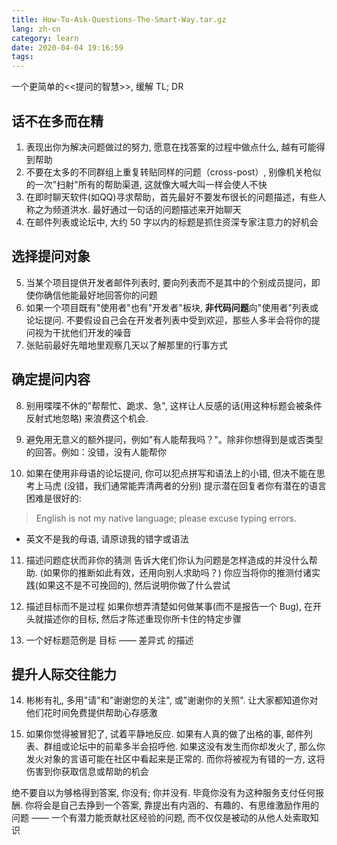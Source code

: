 ```yaml
---
title: How-To-Ask-Questions-The-Smart-Way.tar.gz
lang: zh-cn
category: learn
date: 2020-04-04 19:16:59
tags:
---
```


一个更简单的<<提问的智慧>>, 缓解 TL; DR

<!-- more -->

## 话不在多而在精
1. 表现出你为解决问题做过的努力, 愿意在找答案的过程中做点什么, 越有可能得到帮助
2. 不要在太多的不同群组上重复转贴同样的问题（cross-post）, 别像机关枪似的一次"扫射"所有的帮助渠道, 这就像大喊大叫一样会使人不快
3. 在即时聊天软件(如QQ)寻求帮助，首先最好不要发布很长的问题描述，有些人称之为频道洪水. 最好通过一句话的问题描述来开始聊天
4. 在邮件列表或论坛中, 大约 50 字以内的标题是抓住资深专家注意力的好机会

## 选择提问对象
5. 当某个项目提供开发者邮件列表时, 要向列表而不是其中的个别成员提问，即使你确信他能最好地回答你的问题
6. 如果一个项目既有"使用者"也有"开发者"板块, **非代码问题**向"使用者"列表或论坛提问. 不要假设自己会在开发者列表中受到欢迎，那些人多半会将你的提问视为干扰他们开发的噪音
7. 张贴前最好先暗地里观察几天以了解那里的行事方式

## 确定提问内容
8. 别用喋喋不休的"帮帮忙、跪求、急", 这样让人反感的话(用这种标题会被条件反射式地忽略) 来浪费这个机会.
9. 避免用无意义的额外提问，例如"有人能帮我吗？"。除非你想得到是或否类型的回答。例如：没错，没有人能帮你

10. 如果在使用非母语的论坛提问, 你可以犯点拼写和语法上的小错, 但决不能在思考上马虎 (没错，我们通常能弄清两者的分别)
提示潜在回复者你有潜在的语言困难是很好的:
> English is not my native language; please excuse typing errors.
* 英文不是我的母语, 请原谅我的错字或语法

11. 描述问题症状而非你的猜测
告诉大佬们你认为问题是怎样造成的并没什么帮助. (如果你的推断如此有效，还用向别人求助吗？)
你应当将你的推测付诸实践(如果这不是不可挽回的), 然后说明你做了什么尝试

12. 描述目标而不是过程
如果你想弄清楚如何做某事(而不是报告一个 Bug), 在开头就描述你的目标, 然后才陈述重现你所卡住的特定步骤

13. 一个好标题范例是 目标 —— 差异式 的描述

## 提升人际交往能力

14. 彬彬有礼, 多用"请"和"谢谢您的关注", 或"谢谢你的关照". 让大家都知道你对他们花时间免费提供帮助心存感激

15. 如果你觉得被冒犯了, 试着平静地反应.
如果有人真的做了出格的事, 邮件列表、群组或论坛中的前辈多半会招呼他.
如果这没有发生而你却发火了, 那么你发火对象的言语可能在社区中看起来是正常的.
而你将被视为有错的一方, 这将伤害到你获取信息或帮助的机会

绝不要自以为够格得到答案, 你没有; 你并没有. 毕竟你没有为这种服务支付任何报酬.
你将会是自己去挣到一个答案, 靠提出有内涵的、有趣的、有思维激励作用的问题 —— 一个有潜力能贡献社区经验的问题, 而不仅仅是被动的从他人处索取知识